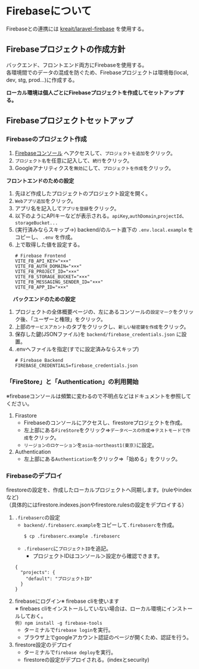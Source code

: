 # Firebaseについて

Firebaseとの連携には [kreait/laravel-firebase](https://github.com/kreait/laravel-firebase) を使用する。


## Firebaseプロジェクトの作成方針
バックエンド、フロントエンド両方にFirebaseを使用する。<br>
各環境間でのデータの混成を防ぐため、Firebaseプロジェクトは環境毎(local, dev, stg, prod...)に作成する。

**ローカル環境は個人ごとにFirebaseプロジェクトを作成してセットアップする。**


## Firebaseプロジェクトセットアップ

### Firebaseのプロジェクト作成
1. [Firebaseコンソール](https://console.firebase.google.com/u/0/?hl=ja) へアクセスして、`プロジェクトを追加`をクリック。<br>
2. `プロジェクト名`を任意に記入して、`続行`をクリック。<br>
3. Googleアナリティクスを`無効`にして、`プロジェクトを作成`をクリック。<br>

**フロントエンドのための設定**
1. 先ほど作成したプロジェクトのプロジェクト設定を開く。
2. `Webアプリ追加`をクリック。<br>
3. アプリ名を記入して`アプリを登録`をクリック。<br>
4. 以下のようにAPIキーなどが表示される。`apiKey`,`authDomain`,`projectId`、`storageBucket...`<br>
5. (実行済みならスキップ->) backend/のルート直下の `.env.local.example` をコピーし、 `.env` を作成。<br>
6. 上で取得した値を設定する。
   ```
   # Firebase Frontend
   VITE_FB_API_KEY="×××"
   VITE_FB_AUTH_DOMAIN="×××"
   VITE_FB_PROJECT_ID="×××"
   VITE_FB_STORAGE_BUCKET="×××"
   VITE_FB_MESSAGING_SENDER_ID="×××"
   VITE_FB_APP_ID="×××"
   ```
　
**バックエンドのための設定**
1. プロジェクトの全体概要ページの、左にあるコンソールの`設定マーク`をクリック後、「ユーザーと権限」をクリック。<br>
2. 上部の`サービスアカント`のタブをクリックし、`新しい秘密鍵を作成`をクリック。<br>
3. 保存した鍵(JSONファイル)を `backend/firebase_credentials.json` に設置。
4. .envへファイルを指定(すでに設定済みならスキップ)
    ```
   # Firebase Backend
   FIREBASE_CREDENTIALS=firebase_credentials.json
   ```

### 「FireStore」と「Authentication」の利用開始
※firebaseコンソールは頻繁に変わるので不明点などはドキュメントを参照してください。
1. Firastore
    - Firebaseのコンソールにアクセスし、firestoreプロジェクトを作成。
    - 左上部にある`FireStore`をクリック=>`データベースの作成`=>`テストモードで作成`をクリック。
    - `リージョンのロケーション`を`asia-northeast1(東京)`に設定。
2. Authentication
    - 左上部にある`Authentication`をクリック=>「始める」をクリック。

### Firebaseのデプロイ
firestoreの設定を、作成したローカルプロジェクトへ同期します。(ruleやindexなど)<br>
（具体的にはfirestore.indexes.jsonやfirestore.rulesの設定をデプロイする）
1. `.firebaserc`の設定
    - `backend/.firebaserc.example`をコピーして`.firebaserc`を作成。
         ```sh
        $ cp .firebaserc.example .firebaserc
         ```
    - `.firebaserc`に`プロジェクトID`を追記。
      - プロジェクトIDはコンソール＞設定から確認できます。
   ```
   {
     "projects": {
       "default": "プロジェクトID"
     }
   }
   ```
2. firebaseにログイン※ firebase cliを使います<br>
   ※ firebaes cliをインストールしていない場合は、ローカル環境にインストールしておく。<br>
     `例) npm install -g firebase-tools`
    - ターミナルで`firebase login`を実行。
    - ブラウザ上でgoogleアカウント認証のページが開くため、認証を行う。
3. firestore設定のデプロイ
    - ターミナルで`firebase deploy`を実行。
    - firestoreの設定がデプロイされる。(indexとsecurity)
